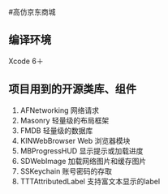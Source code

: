 #高仿京东商城

## 编译环境
Xcode 6＋

## 项目用到的开源类库、组件
1. AFNetworking                         网络请求
2. Masonry                              轻量级的布局框架
3. FMDB                                 轻量级的数据库
4. KINWebBrowser                        Web 浏览器模块
5. MBProgressHUD                        显示提示或加载进度
6. SDWebImage                           加载网络图片和缓存图片
7. SSKeychain                           账号密码的存取
8. TTTAttributedLabel                   支持富文本显示的label
